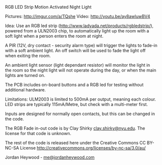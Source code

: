 RGB LED Strip Motion Activated Night Light

Pictures: http://imgur.com/a/TQshe
Video: http://youtu.be/ay8awluwBV4
  
  Idea: Use an RGB led strip
  (http://www.ladyada.net/products/rgbledstrip/), powered from a
  ULN2003 chip, to automatically light up the room with a soft
  light when a person enters the room at night.
  
  A PIR (12V, dry contact - security alarm type) will trigger the
  lights to fade-in with a soft ambient light. An off switch 
  will be used to fade the light off when exiting the room.
  
  An ambient light sensor (light dependant resistor) will monitor
  the light in the room so the night light will not operate
  during the day, or when the main lights are turned on.
  
  The PCB includes on-board buttons and a RGB led for testing 
  without additional hardware.
  
  Limitations:
  ULM2003 is limited to 500mA per output, meaning each colour. LED
  strips are typically 115mA/Metre, but check with a multi-meter
  first.
  
  Inputs are designed for normally open contacts, but this can be
  changed in the code.
  
  The RGB Fade in-out code is by Clay Shirky <clay.shirky@nyu.edu>.
  The license for that code is unknown.
  
  The rest of the code is released here under the Creative Commons 
  CC BY-NC-SA License http://creativecommons.org/licenses/by-nc-sa/3.0/au/
  
  Jordan Heywood - me@jordanheywood.com
